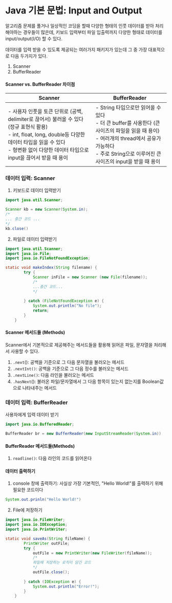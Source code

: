 # Java 기본 문법: Input and Output

알고리즘 문제를 풀거나 일상적인 코딩을 할때 다양한 형태의 인풋 데이터를 받아 처리해야하는 경우들이 많은데, 키보드 입력부터 파일 입출력까지 다양한 형태로 데이터를 input/output(I/O) 할 수 있다.

데이터를 입력 받을 수 있도록 제공되는 여러가지 패키지가 있는데 그 중 가장 대표적으로 다음 두가지가 있다.

1. Scanner
2. BufferReader

#### Scanner vs. BufferReader 차이점

| Scanner                                                      | BufferReader                                                 |
| ------------------------------------------------------------ | ------------------------------------------------------------ |
| - 사용자 인풋을 토큰 단위로 (공백, delimiter로 끊어서) 불러올 수 있다 (정규 표현식 활용)<br />- int, float, long, double등 다양한 데이터 타입을 읽을 수 있다<br />- 형변환 없이 다양한 데이터 타입으로 input을 끊어서 받을 때 용이 | - String 타입으로만 읽어올 수 있다<br />- 더 큰 buffer를 사용한다 (큰 사이즈의 파일을 읽을 때 용이)<br />- 여러개의 thread에서 공유가 가능하다 <br />- 주로 String으로 이루어진 큰 사이즈의 input을 받을 때 용이 |



### 데이터 입력: Scanner

1. 키보드로 데이터 입력받기

```java
import java.util.Scanner;

Scanner kb = new Scanner(System.in);
/*
... 중간 코드 ...
*/
kb.close()
```



2. 파일로 데이터 입력받기

```java
import java.util.Scanner;
import java.io.File;
import java.io.FileNotFoundException;

static void makeIndex(String filename) {
		try {
			Scanner inFile = new Scanner (new File(filename));
			/*
			...중간 코드...
			*/
			
		} catch (FileNotFoundException e) {
			System.out.println("No file");
			return;
		}
	}
```



#### Scanner 메서드들 (Methods)

Scanner에서 기본적으로 제공해주는 메서드들을 활용해 읽어온 파일, 문자열을 처리해서 사용할 수 있다.

1. `.next`(): 공백을 기준으로 그 다음 문자열을 불러오는 메서드
2. `.nextInt()`: 공백을 기준으로 그 다음 정수를 불러오는 메서드
3. `.nextLine()`: 다음 라인을 불러오는 메서드
4. `.hasNext`(): 불러온 파일/문자열에서 그 다음 항목이 있는지 없는지를 Boolean값으로 나타내주는 메서드



### 데이터 입력: BufferReader

사용자에게 입력 데이터 받기

```java
import java.io.BufferedReader;

BufferReader br = new BufferReader(new InputStreamReader(System.in))
```



#### BufferReader 메서드들(Methods)

1. `readline()`: 다음 라인의 코드를 읽어온다

#### 

#### 데이터 출력하기

1. console 창에 출력하기: 사실상 가장 기본적인, "Hello World!"를 출력하기 위해 필요한 코드이다

```java
System.out.prinln("Hello World!")
```

2. File에 저장하기

```java
import java.io.FileWriter;
import java.io.IOException;
import java.io.PrintWriter;

static void saveAs(String fileName) {
		PrintWriter outFile;
		try {
			outFile = new PrintWriter(new FileWriter(fileName));
			/*
			파일에 저장하는 로직이 담긴 코드
			*/
			outFile.close();
			
		} catch (IOException e) {
			System.out.println("Error!");
		}
	}
```

